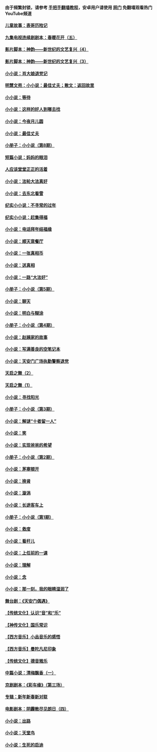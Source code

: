 #### 由于频繁封锁，请参考 [手把手翻墙教程](https://github.com/gfw-breaker/guides/wiki/)，安卓用户请使用 [网门](https://github.com/gfw-breaker/nogfw/blob/master/dl.md?t=05131500) 免翻墙观看热门YouTube频道 

#### [儿童故事：表哥历险记](../pages/328/383535.md?t=05131500) 

#### [九集电视连续剧剧本：春暖花开（五）](../pages/328/275919.md?t=05131500) 

#### [影片脚本：神韵——新世纪的文艺复兴（4）](../pages/328/266089.md?t=05131500) 

#### [影片脚本：神韵——新世纪的文艺复兴（3）](../pages/328/266087.md?t=05131500) 

#### [小小说：肖大娘退党记](../pages/328/239807.md?t=05131500) 

#### [明慧文苑：小小说：最佳丈夫；散文：返回故里](../pages/328/3439.md?t=05131500) 

#### [小小说：等待](../pages/328/223927.md?t=05131500) 

#### [小小说：这样的好人到哪去找](../pages/328/209396.md?t=05131500) 

#### [小小说：今夜月儿圆](../pages/328/193588.md?t=05131500) 

#### [小小说：最佳丈夫](../pages/328/190938.md?t=05131500) 

#### [小册子：小小说（第8期）](../pages/328/188202.md?t=05131500) 

#### [短篇小说：妈妈的眼泪](../pages/328/187712.md?t=05131500) 

#### [人应该堂堂正正的活着](../pages/328/182430.md?t=05131500) 

#### [小小说：法轮大法真好](../pages/328/174669.md?t=05131500) 

#### [小小说：去东北看雪](../pages/328/173882.md?t=05131500) 

#### [纪实小小说：不寻常的过年](../pages/328/173187.md?t=05131500) 

#### [纪实小小说：赶集得福](../pages/328/172652.md?t=05131500) 

#### [小小说：电话拜年结福缘](../pages/328/172533.md?t=05131500) 

#### [小小说：顺天意餐厅](../pages/328/170182.md?t=05131500) 

#### [小小说：一张真相币](../pages/328/169410.md?t=05131500) 

#### [小小说：送真相](../pages/328/166713.md?t=05131500) 

#### [小小说：一路“大法好”](../pages/328/162016.md?t=05131500) 

#### [小册子：小小说（第5期）](../pages/328/161131.md?t=05131500) 

#### [小小说：聊天](../pages/328/159640.md?t=05131500) 

#### [小小说：明白与糊涂](../pages/328/158101.md?t=05131500) 

#### [小册子：小小说（第4期）](../pages/328/158006.md?t=05131500) 

#### [小小说：赵姨家的故事](../pages/328/157843.md?t=05131500) 

#### [小小说：写满善良的空笔记本](../pages/328/157382.md?t=05131500) 

#### [小小说：天安门广场执勤警察退党](../pages/328/156982.md?t=05131500) 

#### [天启之舞（2）](../pages/328/153440.md?t=05131500) 

#### [天启之舞（1）](../pages/328/153439.md?t=05131500) 

#### [小小说：寻找阳光](../pages/328/153065.md?t=05131500) 

#### [小册子：小小说（第3期）](../pages/328/151715.md?t=05131500) 

#### [小小说：解谜“十者留一人”](../pages/328/148967.md?t=05131500) 

#### [小小说：笑](../pages/328/148905.md?t=05131500) 

#### [小小说：实现爸爸的希望](../pages/328/148096.md?t=05131500) 

#### [小册子：小小说（第2期）](../pages/328/147214.md?t=05131500) 

#### [小小说：茅塞顿开](../pages/328/147030.md?t=05131500) 

#### [小小说：换肾](../pages/328/146770.md?t=05131500) 

#### [小小说：漩涡](../pages/328/146683.md?t=05131500) 

#### [小小说：长途客车上](../pages/328/145076.md?t=05131500) 

#### [小册子：小小说（第1期）](../pages/328/143963.md?t=05131500) 

#### [小小说：救度](../pages/328/143927.md?t=05131500) 

#### [小小说：看杆儿](../pages/328/142137.md?t=05131500) 

#### [小小说：上任前的一课](../pages/328/140808.md?t=05131500) 

#### [小小说：理解](../pages/328/140476.md?t=05131500) 

#### [小小说：念](../pages/328/139513.md?t=05131500) 

#### [小小说：那一刻，我的眼睛湿润了](../pages/328/138476.md?t=05131500) 

#### [舞台剧：《天安门偶遇》](../pages/328/117155.md?t=05131500) 

#### [【传统文化】认识“音”和“乐”](../pages/328/108667.md?t=05131500) 

#### [【神传文化】国乐常识](../pages/328/104225.md?t=05131500) 

#### [【西方音乐】小品音乐的感悟](../pages/328/102924.md?t=05131500) 

#### [【西方音乐】曼陀凡尼印象](../pages/328/102922.md?t=05131500) 

#### [【传统文化】德音雅乐](../pages/328/102923.md?t=05131500) 

#### [中篇小说：清梅飘香（一）](../pages/328/101058.md?t=05131500) 

#### [京剧剧本：《彩车缘》（第三场）](../pages/328/96434.md?t=05131500) 

#### [专辑：新年新春新对联](../pages/328/94991.md?t=05131500) 

#### [电影剧本：阴霾散尽见朗日（四）](../pages/328/87081.md?t=05131500) 

#### [小小说：出路](../pages/328/84848.md?t=05131500) 

#### [小小说：天堂鸟](../pages/328/83084.md?t=05131500) 

#### [小小说：生死的启迪](../pages/328/70977.md?t=05131500) 

